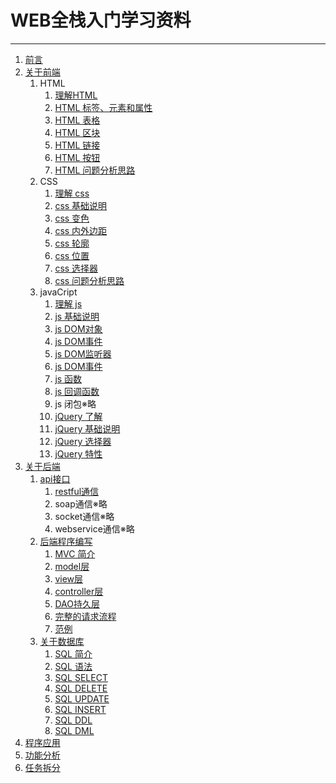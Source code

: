 # WEB全栈入门学习资料
---
1. [前言](./lib/前言.md)
1. [关于前端](./lib/关于前端.md)
    1. HTML
        1. [理解HTML](./lib/HTML/理解HTML.md)
        1. [HTML 标签、元素和属性](./lib/HTML/HTML标签、元素和属性.md)
        1. [HTML 表格]()
        1. [HTML 区块]()
        1. [HTML 链接]()
        1. [HTML 按钮]()
        1. [HTML 问题分析思路]()
    1. CSS
        1. [理解 css]()
        1. [css 基础说明]()
        1. [css 变色]()
        1. [css 内外边距]()
        1. [css 轮廓]()
        1. [css 位置]()
        1. [css 选择器]()
        1. [css 问题分析思路]()
    1. javaCript
        1. [理解 js]()
        1. [js 基础说明]()
        1. [js DOM对象]()
        1. [js DOM事件]()
        1. [js DOM监听器]()
        1. [js DOM事件]()
        1. [js 函数]()
        1. [js 回调函数]()
        1. js 闭包※略
        1. [jQuery 了解]()
        1. [jQuery 基础说明]()
        1. [jQuery 选择器]()
        1. [jQuery 特性]()
1. [关于后端]()
    1. [api接口]()
        1. [restful通信]()
        1. soap通信※略
        1. socket通信※略
        1. webservice通信※略
    1. [后端程序编写]()
        1. [MVC 简介]()
        1. [model层]()
        1. [view层]()
        1. [controller层]()
        1. [DAO持久层]()
        1. [完整的请求流程]()
        1. [范例]()
    1. [关于数据库]()
        1. [SQL 简介]()
        1. [SQL 语法]()
        1. [SQL SELECT]()
        1. [SQL DELETE]()
        1. [SQL UPDATE]()
        1. [SQL INSERT]()
        1. [SQL DDL]()
        1. [SQL DML]()
1. [程序应用]()
  1. [功能分析]()  
  1. [任务拆分]()  
